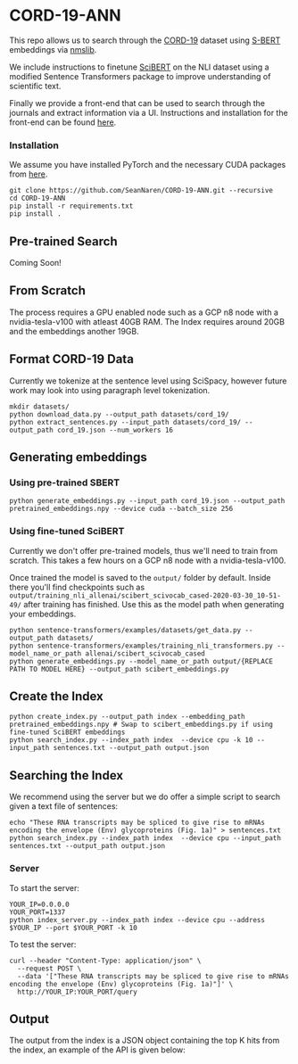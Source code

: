 # CORD-19-ANN

This repo allows us to search through the [CORD-19](https://pages.semanticscholar.org/coronavirus-research) 
dataset using [S-BERT](https://github.com/UKPLab/sentence-transformers) embeddings via [nmslib](https://github.com/nmslib/nmslib/blob/master/python_bindings/README.md). 

We include instructions to finetune [SciBERT](https://github.com/allenai/scibert) on the NLI dataset using a modified Sentence Transformers package to improve understanding of scientific text.

Finally we provide a front-end that can be used to search through the journals and extract information via a UI. Instructions and installation for the front-end can be found [here](TODO).

### Installation

We assume you have installed PyTorch and the necessary CUDA packages from [here](https://pytorch.org/).
```
git clone https://github.com/SeanNaren/CORD-19-ANN.git --recursive
cd CORD-19-ANN
pip install -r requirements.txt
pip install .
```

## Pre-trained Search

Coming Soon!

## From Scratch

The process requires a GPU enabled node such as a GCP n8 node with a nvidia-tesla-v100 with atleast 40GB RAM. The Index requires around 20GB and the embeddings another 19GB.

## Format CORD-19 Data

Currently we tokenize at the sentence level using SciSpacy, however future work may look into using paragraph level tokenization.

```
mkdir datasets/
python download_data.py --output_path datasets/cord_19/
python extract_sentences.py --input_path datasets/cord_19/ --output_path cord_19.json --num_workers 16
```

## Generating embeddings
 
### Using pre-trained SBERT

```
python generate_embeddings.py --input_path cord_19.json --output_path pretrained_embeddings.npy --device cuda --batch_size 256
```

### Using fine-tuned SciBERT

Currently we don't offer pre-trained models, thus we'll need to train from scratch. This takes a few hours on a GCP n8 node with a nvidia-tesla-v100.

Once trained the model is saved to the `output/` folder by default. Inside there you'll find checkpoints such as `output/training_nli_allenai/scibert_scivocab_cased-2020-03-30_10-51-49/` after training has finished. Use this as the model path when generating your embeddings.
```
python sentence-transformers/examples/datasets/get_data.py --output_path datasets/
python sentence-transformers/examples/training_nli_transformers.py --model_name_or_path allenai/scibert_scivocab_cased
python generate_embeddings.py --model_name_or_path output/{REPLACE PATH TO MODEL HERE} --output_path scibert_embeddings.py
```

## Create the Index

```
python create_index.py --output_path index --embedding_path pretrained_embeddings.npy # Swap to scibert_embeddings.py if using fine-tuned SciBERT embeddings
python search_index.py --index_path index  --device cpu -k 10 --input_path sentences.txt --output_path output.json
```

## Searching the Index

We recommend using the server but we do offer a simple script to search given a text file of sentences:

```
echo "These RNA transcripts may be spliced to give rise to mRNAs encoding the envelope (Env) glycoproteins (Fig. 1a)" > sentences.txt
python search_index.py --index_path index  --device cpu --input_path sentences.txt --output_path output.json
```

### Server

To start the server:
```
YOUR_IP=0.0.0.0
YOUR_PORT=1337
python index_server.py --index_path index --device cpu --address $YOUR_IP --port $YOUR_PORT -k 10
```

To test the server:
```
curl --header "Content-Type: application/json" \
  --request POST \
  --data '["These RNA transcripts may be spliced to give rise to mRNAs encoding the envelope (Env) glycoproteins (Fig. 1a)"]' \
  http://YOUR_IP:YOUR_PORT/query
```

## Output

The output from the index is a JSON object containing the top K hits from the index, an example of the API is given below:

```

```